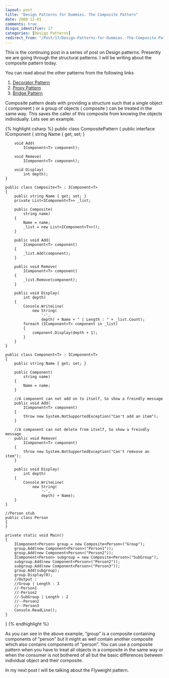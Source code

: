 ```yaml
---
layout: post
title: "Design Patterns for Dummies. The Composite Pattern"
date: 2008-12-01
comments: true
disqus_identifier: 17
categories: [Design Patterns]
redirect_from: "/Post/17/Design-Patterns-for-Dummies.-The-Composite-Pattern.aspx/"
---
```

This is the continuing post in a series of post on Design patterns.
Presently we are going through the structural patterns. I will be
writing about the composite pattern today.

You can read about the other patterns from the following links

1.  [Decorator
    Pattern](/2008/11/17/Design-Patterns-for-Dummies.-The-Decorator-Pattern/)
2.  [Proxy
    Pattern](/2008/11/24/Design-Patterns-for-Dummies.-The-Proxy-Pattern/)
3.  [Bridge
    Pattern](/2008/11/27/Design-Patterns-for-Dummies.-The-Bridge-pattern/)

Composite pattern deals with providing a structure such that a single
object ( component ) or a group of objects ( composite ) can be treated
in the same way. This saves the caller of this composite from knowing
the objects individually. Lets see an example.

{% highlight csharp %}
public class CompositePattern
{
    public interface IComponent<T>
    {
        string Name { get; set; }

        void Add(
            IComponent<T> component);

        void Remove(
            IComponent<T> component);

        void Display(
            int depth);
    }

    public class Composite<T> : IComponent<T>
    {
        public string Name { get; set; }
        private List<IComponent<T>> _list;

        public Composite(
            string name)
        {
            Name = name;
            _list = new List<IComponent<T>>();
        }

        public void Add(
            IComponent<T> component)
        {
            _list.Add(component);
        }

        public void Remove(
            IComponent<T> component)
        {
            _list.Remove(component);
        }

        public void Display(
            int depth)
        {
            Console.WriteLine(
                new String(
                    '-',
                    depth) + Name + " | Length : " + _list.Count);
            foreach (IComponent<T> component in _list)
            {
                component.Display(depth + 1);
            }
        }
    }

    public class Component<T> : IComponent<T>
    {
        public string Name { get; set; }

        public Component(
            string name)
        {
            Name = name;
        }

        //A component can not add on to itself, So show a freindly message
        public void Add(
            IComponent<T> component)
        {
            throw new System.NotSupportedException("Can't add an item");
        }

        //A component can not delete from itself, So show a freindly message
        public void Remove(
            IComponent<T> component)
        {
            throw new System.NotSupportedException("Can't remvove an item");
        }

        public void Display(
            int depth)
        {
            Console.WriteLine(
                new String(
                    '-',
                    depth) + Name);
        }
    }

    //Person stub
    public class Person
    {
    }

    private static void Main()
    {
        IComponent<Person> group = new Composite<Person>("Group");
        group.Add(new Component<Person>("Person1"));
        group.Add(new Component<Person>("Person2"));
        IComponent<Person> subgroup = new Composite<Person>("SubGroup");
        subgroup.Add(new Component<Person>("Person2"));
        subgroup.Add(new Component<Person>("Person3"));
        group.Add(subgroup);
        group.Display(0);
        //Output :
        //Group | Length : 3
        //-Person1
        //-Person2
        //-SubGroup | Length : 2
        //--Person2   
        //--Person3
        Console.ReadLine();
    }
}
{% endhighlight %}

As you can see in the above example, “group” is a composite containing
components of “person” but it might as well contain another composite
which also contains components of “person”. You can use a composite
pattern when you have to treat all objects in a composite in the same
way or when the consumer is not bothered of all but the basic
differences between individual object and their composite.

In my next post I will be talking about the Flyweight pattern.

